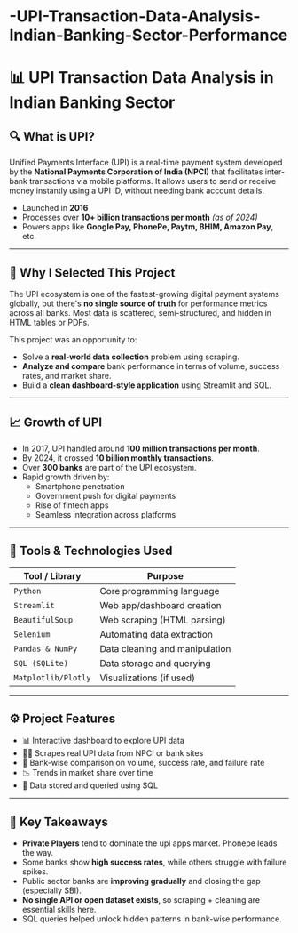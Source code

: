 # -UPI-Transaction-Data-Analysis-Indian-Banking-Sector-Performance

# 📊 UPI Transaction Data Analysis in Indian Banking Sector


## 🔍 What is UPI?

Unified Payments Interface (UPI) is a real-time payment system developed by the **National Payments Corporation of India (NPCI)** that facilitates inter-bank transactions via mobile platforms. It allows users to send or receive money instantly using a UPI ID, without needing bank account details.

- Launched in **2016**
- Processes over **10+ billion transactions per month** *(as of 2024)*
- Powers apps like **Google Pay, PhonePe, Paytm, BHIM, Amazon Pay**, etc.

---

## 🚀 Why I Selected This Project

The UPI ecosystem is one of the fastest-growing digital payment systems globally, but there's **no single source of truth** for performance metrics across all banks. Most data is scattered, semi-structured, and hidden in HTML tables or PDFs.

This project was an opportunity to:
- Solve a **real-world data collection** problem using scraping.
- **Analyze and compare** bank performance in terms of volume, success rates, and market share.
- Build a **clean dashboard-style application** using Streamlit and SQL.

---

## 📈 Growth of UPI

- In 2017, UPI handled around **100 million transactions per month**.
- By 2024, it crossed **10 billion monthly transactions**.
- Over **300 banks** are part of the UPI ecosystem.
- Rapid growth driven by:
  - Smartphone penetration
  - Government push for digital payments
  - Rise of fintech apps
  - Seamless integration across platforms

---

## 🧰 Tools & Technologies Used

| Tool / Library      | Purpose                          |
|---------------------|----------------------------------|
| `Python`            | Core programming language        |
| `Streamlit`         | Web app/dashboard creation       |
| `BeautifulSoup`     | Web scraping (HTML parsing)      |
| `Selenium`          | Automating data extraction       |
| `Pandas & NumPy`    | Data cleaning and manipulation   |
| `SQL (SQLite)`      | Data storage and querying        |
| `Matplotlib/Plotly` | Visualizations (if used)         |

---

## ⚙️ Project Features

- 📊 Interactive dashboard to explore UPI data
- 🕵️‍♂️ Scrapes real UPI data from NPCI or bank sites
- 🔎 Bank-wise comparison on volume, success rate, and failure rate
- 📉 Trends in market share over time
- 💾 Data stored and queried using SQL

---

## 🧠 Key Takeaways

- **Private Players** tend to dominate the upi apps market. Phonepe leads the way.
- Some banks show **high success rates**, while others struggle with failure spikes.
- Public sector banks are **improving gradually** and closing the gap (especially SBI).
- **No single API or open dataset exists**, so scraping + cleaning are essential skills here.
- SQL queries helped unlock hidden patterns in bank-wise performance.
